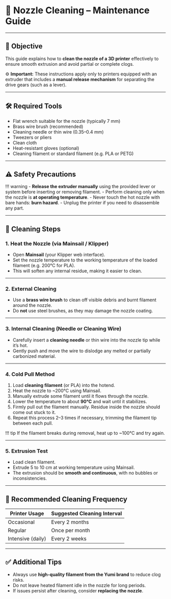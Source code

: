 # 🧼 Nozzle Cleaning – Maintenance Guide

---

## 🎯 Objective

This guide explains how to **clean the nozzle of a 3D printer** effectively to ensure smooth extrusion and avoid partial or complete clogs.

⚙️ **Important:** These instructions apply only to printers equipped with an extruder that includes a **manual release mechanism** for separating the drive gears (such as a lever).

---

## 🛠️ Required Tools

- Flat wrench suitable for the nozzle (typically 7 mm)
- Brass wire brush (recommended)
- Cleaning needle or thin wire (0.35–0.4 mm)
- Tweezers or pliers
- Clean cloth
- Heat-resistant gloves (optional)
- Cleaning filament or standard filament (e.g. PLA or PETG)

---

## ⚠️ Safety Precautions

!!! warning
    - **Release the extruder manually** using the provided lever or system before inserting or removing filament.
    - Perform cleaning only when the nozzle is **at operating temperature**.
    - Never touch the hot nozzle with bare hands: **burn hazard**.
    - Unplug the printer if you need to disassemble any part.

---

## 🧽 Cleaning Steps

### 1. Heat the Nozzle (via Mainsail / Klipper)

- Open **Mainsail** (your Klipper web interface).
- Set the nozzle temperature to the working temperature of the loaded filament (e.g. 200°C for PLA).
- This will soften any internal residue, making it easier to clean.

---

### 2. External Cleaning

- Use a **brass wire brush** to clean off visible debris and burnt filament around the nozzle.
- Do **not** use steel brushes, as they may damage the nozzle coating.

---

### 3. Internal Cleaning (Needle or Cleaning Wire)

- Carefully insert a **cleaning needle** or thin wire into the nozzle tip while it’s hot.
- Gently push and move the wire to dislodge any melted or partially carbonized material.

---

### 4. Cold Pull Method

1. Load **cleaning filament** (or PLA) into the hotend.
2. Heat the nozzle to ~200°C using Mainsail.
3. Manually extrude some filament until it flows through the nozzle.
4. Lower the temperature to about **90°C** and wait until it stabilizes.
5. Firmly pull out the filament manually. Residue inside the nozzle should come out stuck to it.
6. Repeat this process 2–3 times if necessary, trimming the filament tip between each pull.

!!! tip
    If the filament breaks during removal, heat up to ~100°C and try again.

---

### 5. Extrusion Test

- Load clean filament.
- Extrude 5 to 10 cm at working temperature using Mainsail.
- The extrusion should be **smooth and continuous**, with no bubbles or inconsistencies.

---

## 🔄 Recommended Cleaning Frequency

| Printer Usage     | Suggested Cleaning Interval   |
|-------------------|-------------------------------|
| Occasional        | Every 2 months               |
| Regular           | Once per month                |
| Intensive (daily) | Every 2 weeks               |

---

## ✅ Additional Tips

- Always use **high-quality filament from the Yumi brand** to reduce clog risks.
- Do not leave heated filament idle in the nozzle for long periods.
- If issues persist after cleaning, consider **replacing the nozzle**.

